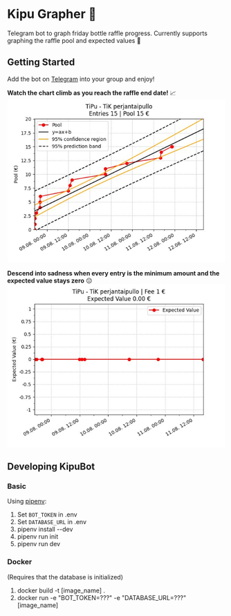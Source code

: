 # Kipu Grapher 🍌

Telegram bot to graph friday bottle raffle progress. Currently supports graphing the raffle pool and expected values 📣

## Getting Started

Add the bot on [Telegram](https://t.me/NoPainNoGraphbot) into your group and enjoy!

**Watch the chart climb as you reach the raffle end date!** 📈
![Insane Stonks Graph](.images/stonkstipu.jpg)

**Descend into sadness when every entry is the minimum amount and the expected value stays zero** 😔
![Sad Excepted Value Graph](.images/expectedtipu.jpg)

## Developing KipuBot

### Basic

Using [pipenv](https://pipenv.pypa.io/en/latest/):

1. Set `BOT_TOKEN` in .env
2. Set `DATABASE_URL` in .env
3. pipenv install --dev
4. pipenv run init
5. pipenv run dev

### Docker

(Requires that the database is initialized)

1. docker build -t [image_name] .
2. docker run -e "BOT_TOKEN=???" -e "DATABASE_URL=???" [image_name]
